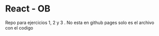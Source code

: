 # React - OB

Repo para ejercicios 1, 2 y 3 . No esta en github pages solo es el archivo con el codigo

